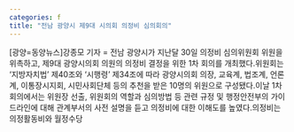 ```yaml
---
categories: f
title: "전남 광양시 제9대 시의회 의정비 심의회의"
---
```

[광양=동양뉴스]강종모 기자 = 전남 광양시가 지난달 30일 의정비 심의위원회 위원을 위촉하고, 제9대 광양시의회 의원의 의정비 결정을 위한 1차 회의를 개최했다.위원회는 ‘지방자치법’ 제40조와 ‘시행령’ 제34조에 따라 광양시의회 의장, 교육계, 법조계, 언론계, 이통장시지회, 시민사회단체 등의 추천을 받은 10명의 위원으로 구성됐다.이날 1차 회의에서는 위원장 선출, 위원회의 역할과 심의방법 등 관련 규정 및 행정안전부의 가이드라인에 대해 관계부서의 사전 설명을 듣고 의정비에 대한 이해도를 높였다.의정비는 의정활동비와 월정수당